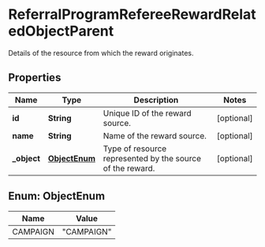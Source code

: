 

# ReferralProgramRefereeRewardRelatedObjectParent

Details of the resource from which the reward originates.

## Properties

| Name | Type | Description | Notes |
|------------ | ------------- | ------------- | -------------|
|**id** | **String** | Unique ID of the reward source. |  [optional] |
|**name** | **String** | Name of the reward source. |  [optional] |
|**_object** | [**ObjectEnum**](#ObjectEnum) | Type of resource represented by the source of the reward. |  [optional] |



## Enum: ObjectEnum

| Name | Value |
|---- | -----|
| CAMPAIGN | &quot;CAMPAIGN&quot; |



